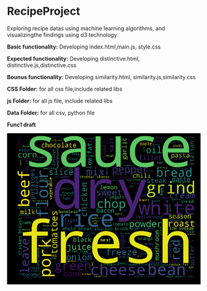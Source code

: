 # RecipeProject
Exploring recipe datas using machine learning algorithms, and visualizingthe findings using d3 technology

**Basic functionality:**
  Developing index.html,main.js, style.css

**Expected functionality:**
  Developing distinctive.html, distinctive.js,distinctive.css

**Bounus functionality:**
  Developing similarity.html, similarity.js,similarity.css

**CSS Folder:** for all css file,include related libs

**js Folder:** for all js file, include related libs

**Data Folder:** for all csv, python file

**Func1 draft**

![Alt text](Imgs/func1.png)
